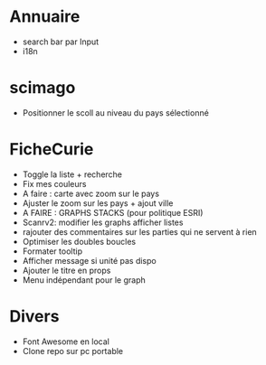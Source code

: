 # Annuaire
- search bar par Input
- i18n

# scimago
- Positionner le scoll au niveau du pays sélectionné

# FicheCurie
- Toggle la liste + recherche
- Fix mes couleurs
- A faire : carte avec zoom sur le pays
- Ajuster le zoom sur les pays + ajout ville
- A FAIRE : GRAPHS STACKS (pour politique ESRI)
- Scanrv2: modifier les graphs afficher listes
- rajouter des commentaires sur les parties qui ne servent à rien
- Optimiser les doubles boucles
- Formater tooltip
- Afficher message si unité pas dispo
- Ajouter le titre en props
- Menu indépendant pour le graph

# Divers
- Font Awesome en local
- Clone repo sur pc portable
